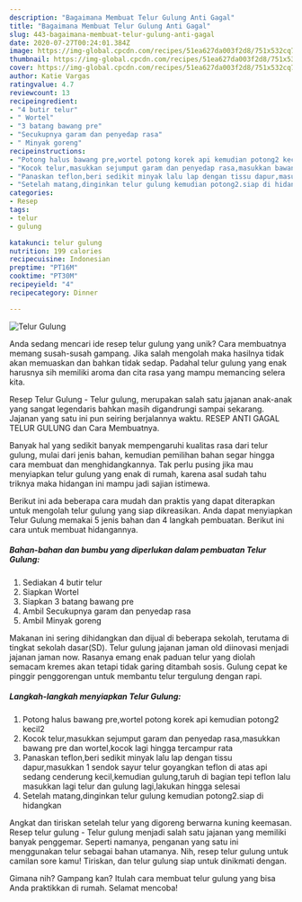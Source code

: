```yaml
---
description: "Bagaimana Membuat Telur Gulung Anti Gagal"
title: "Bagaimana Membuat Telur Gulung Anti Gagal"
slug: 443-bagaimana-membuat-telur-gulung-anti-gagal
date: 2020-07-27T00:24:01.384Z
image: https://img-global.cpcdn.com/recipes/51ea627da003f2d8/751x532cq70/telur-gulung-foto-resep-utama.jpg
thumbnail: https://img-global.cpcdn.com/recipes/51ea627da003f2d8/751x532cq70/telur-gulung-foto-resep-utama.jpg
cover: https://img-global.cpcdn.com/recipes/51ea627da003f2d8/751x532cq70/telur-gulung-foto-resep-utama.jpg
author: Katie Vargas
ratingvalue: 4.7
reviewcount: 13
recipeingredient:
- "4 butir telur"
- " Wortel"
- "3 batang bawang pre"
- "Secukupnya garam dan penyedap rasa"
- " Minyak goreng"
recipeinstructions:
- "Potong halus bawang pre,wortel potong korek api kemudian potong2 kecil2"
- "Kocok telur,masukkan sejumput garam dan penyedap rasa,masukkan bawang pre dan wortel,kocok lagi hingga tercampur rata"
- "Panaskan teflon,beri sedikit minyak lalu lap dengan tissu dapur,masukkan 1 sendok sayur telur goyangkan teflon di atas api sedang cenderung kecil,kemudian gulung,taruh di bagian tepi teflon lalu masukkan lagi telur dan gulung lagi,lakukan hingga selesai"
- "Setelah matang,dinginkan telur gulung kemudian potong2.siap di hidangkan"
categories:
- Resep
tags:
- telur
- gulung

katakunci: telur gulung 
nutrition: 199 calories
recipecuisine: Indonesian
preptime: "PT16M"
cooktime: "PT30M"
recipeyield: "4"
recipecategory: Dinner

---
```



![Telur Gulung](https://img-global.cpcdn.com/recipes/51ea627da003f2d8/751x532cq70/telur-gulung-foto-resep-utama.jpg)

Anda sedang mencari ide resep telur gulung yang unik? Cara membuatnya memang susah-susah gampang. Jika salah mengolah maka hasilnya tidak akan memuaskan dan bahkan tidak sedap. Padahal telur gulung yang enak harusnya sih memiliki aroma dan cita rasa yang mampu memancing selera kita.

Resep Telur Gulung - Telur gulung, merupakan salah satu jajanan anak-anak yang sangat legendaris bahkan masih digandrungi sampai sekarang. Jajanan yang satu ini pun seiring berjalannya waktu. RESEP ANTI GAGAL TELUR GULUNG dan Cara Membuatnya.

Banyak hal yang sedikit banyak mempengaruhi kualitas rasa dari telur gulung, mulai dari jenis bahan, kemudian pemilihan bahan segar hingga cara membuat dan menghidangkannya. Tak perlu pusing jika mau menyiapkan telur gulung yang enak di rumah, karena asal sudah tahu triknya maka hidangan ini mampu jadi sajian istimewa.


Berikut ini ada beberapa cara mudah dan praktis yang dapat diterapkan untuk mengolah telur gulung yang siap dikreasikan. Anda dapat menyiapkan Telur Gulung memakai 5 jenis bahan dan 4 langkah pembuatan. Berikut ini cara untuk membuat hidangannya.

<!--inarticleads1-->

##### Bahan-bahan dan bumbu yang diperlukan dalam pembuatan Telur Gulung:

1. Sediakan 4 butir telur
1. Siapkan  Wortel
1. Siapkan 3 batang bawang pre
1. Ambil Secukupnya garam dan penyedap rasa
1. Ambil  Minyak goreng


Makanan ini sering dihidangkan dan dijual di beberapa sekolah, terutama di tingkat sekolah dasar(SD). Telur gulung jajanan jaman old diinovasi menjadi jajanan jaman now. Rasanya emang enak paduan telur yang diolah semacam kremes akan tetapi tidak garing ditambah sosis. Gulung cepat ke pinggir penggorengan untuk membantu telur tergulung dengan rapi. 

<!--inarticleads2-->

##### Langkah-langkah menyiapkan Telur Gulung:

1. Potong halus bawang pre,wortel potong korek api kemudian potong2 kecil2
1. Kocok telur,masukkan sejumput garam dan penyedap rasa,masukkan bawang pre dan wortel,kocok lagi hingga tercampur rata
1. Panaskan teflon,beri sedikit minyak lalu lap dengan tissu dapur,masukkan 1 sendok sayur telur goyangkan teflon di atas api sedang cenderung kecil,kemudian gulung,taruh di bagian tepi teflon lalu masukkan lagi telur dan gulung lagi,lakukan hingga selesai
1. Setelah matang,dinginkan telur gulung kemudian potong2.siap di hidangkan


Angkat dan tiriskan setelah telur yang digoreng berwarna kuning keemasan. Resep telur gulung - Telur gulung menjadi salah satu jajanan yang memiliki banyak penggemar. Seperti namanya, penganan yang satu ini menggunakan telur sebagai bahan utamanya. Nih, resep telur gulung untuk camilan sore kamu! Tiriskan, dan telur gulung siap untuk dinikmati dengan. 

Gimana nih? Gampang kan? Itulah cara membuat telur gulung yang bisa Anda praktikkan di rumah. Selamat mencoba!
